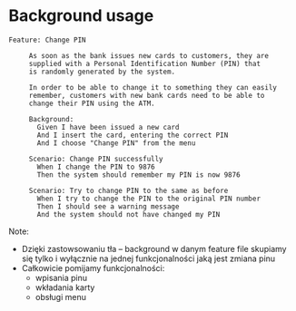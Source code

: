 ﻿# Background usage
```gherkins
Feature​: Change PIN
​ 	
​ 	  As soon as the bank issues new cards to customers, they are
​ 	  supplied with a Personal Identification Number (PIN) that
​ 	  is randomly generated by the system.
​ 	
​ 	  In order to be able to change it to something they can easily
​ 	  remember, customers with new bank cards need to be able to
​ 	  change their PIN using the ATM.
​ 	
​ 	  ​Background​:
​ 	    Given I have been issued a new card
​ 	    And I insert the card, entering the correct PIN
​ 	    And I choose ​"Change PIN"​ from the menu
​ 	
​ 	  ​Scenario​: Change PIN successfully
​ 	    When I change the PIN to 9876
​ 	    Then the system should remember my PIN is now 9876
​ 	
​ 	  ​Scenario​: Try to change PIN to the same as before
​ 	    When I try to change the PIN to the original PIN number
​ 	    Then I should see a warning message
​ 	    And the system should not have changed my PIN
```

Note:
* Dzięki zastowsowaniu tła – background w danym feature file skupiamy się tylko i wyłącznie na jednej funkcjonalności jaką jest zmiana pinu
* Całkowicie pomijamy funkcjonalności:
	* wpisania pinu	
	* wkładania karty
	* obsługi menu

